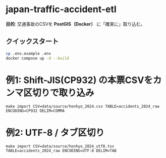 # japan-traffic-accident-etl

**目的**: 交通事故のCSVを **PostGIS（Docker）** に「確実に」取り込む。  

## クイックスタート

```bash
cp .env.example .env
docker compose up -d --build
```


# 例1: Shift-JIS(CP932) の本票CSVをカンマ区切りで取り込み
```
make import CSV=data/source/honhyo_2024.csv TABLE=accidents_2024_raw ENCODING=CP932 DELIM=COMMA
```

# 例2: UTF-8 / タブ区切り
```
make import CSV=data/source/honhyo_2024_utf8.tsv TABLE=accidents_2024_raw ENCODING=UTF-8 DELIM=TAB
```

